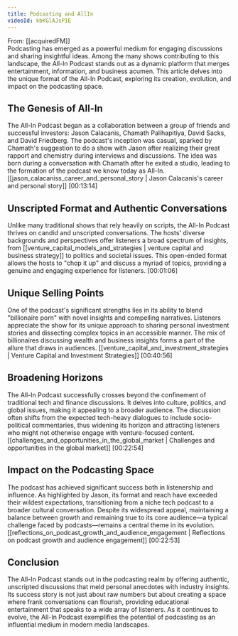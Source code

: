 ```yaml
---
title: Podcasting and AllIn
videoId: kbKGlAJsPIE
---
```


From: [[acquiredFM]] <br/> 
Podcasting has emerged as a powerful medium for engaging discussions and sharing insightful ideas. Among the many shows contributing to this landscape, the All-In Podcast stands out as a dynamic platform that merges entertainment, information, and business acumen. This article delves into the unique format of the All-In Podcast, exploring its creation, evolution, and impact on the podcasting space.

## The Genesis of All-In

The All-In Podcast began as a collaboration between a group of friends and successful investors: Jason Calacanis, Chamath Palihapitiya, David Sacks, and David Friedberg. The podcast's inception was casual, sparked by Chamath's suggestion to do a show with Jason after realizing their great rapport and chemistry during interviews and discussions. The idea was born during a conversation with Chamath after he exited a studio, leading to the formation of the podcast we know today as All-In. [[jason_calacaniss_career_and_personal_story | Jason Calacanis's career and personal story]] <a class="yt-timestamp" data-t="00:13:14">[00:13:14]</a>

## Unscripted Format and Authentic Conversations

Unlike many traditional shows that rely heavily on scripts, the All-In Podcast thrives on candid and unscripted conversations. The hosts' diverse backgrounds and perspectives offer listeners a broad spectrum of insights, from [[venture_capital_models_and_strategies | venture capital and business strategy]] to politics and societal issues. This open-ended format allows the hosts to "chop it up" and discuss a myriad of topics, providing a genuine and engaging experience for listeners. <a class="yt-timestamp" data-t="00:01:06">[00:01:06]</a>

## Unique Selling Points

One of the podcast's significant strengths lies in its ability to blend "billionaire porn" with novel insights and compelling narratives. Listeners appreciate the show for its unique approach to sharing personal investment stories and dissecting complex topics in an accessible manner. The mix of billionaires discussing wealth and business insights forms a part of the allure that draws in audiences. [[venture_capital_and_investment_strategies | Venture Capital and Investment Strategies]] <a class="yt-timestamp" data-t="00:40:56">[00:40:56]</a>

## Broadening Horizons

The All-In Podcast successfully crosses beyond the confinement of traditional tech and finance discussions. It delves into culture, politics, and global issues, making it appealing to a broader audience. The discussion often shifts from the expected tech-heavy dialogues to include socio-political commentaries, thus widening its horizon and attracting listeners who might not otherwise engage with venture-focused content. [[challenges_and_opportunities_in_the_global_market | Challenges and opportunities in the global market]] <a class="yt-timestamp" data-t="00:22:54">[00:22:54]</a>

## Impact on the Podcasting Space

The podcast has achieved significant success both in listenership and influence. As highlighted by Jason, its format and reach have exceeded their wildest expectations, transitioning from a niche tech podcast to a broader cultural conversation. Despite its widespread appeal, maintaining a balance between growth and remaining true to its core audience—a typical challenge faced by podcasts—remains a central theme in its evolution. [[reflections_on_podcast_growth_and_audience_engagement | Reflections on podcast growth and audience engagement]] <a class="yt-timestamp" data-t="00:22:53">[00:22:53]</a>

## Conclusion

The All-In Podcast stands out in the podcasting realm by offering authentic, unscripted discussions that meld personal anecdotes with industry insights. Its success story is not just about raw numbers but about creating a space where frank conversations can flourish, providing educational entertainment that speaks to a wide array of listeners. As it continues to evolve, the All-In Podcast exemplifies the potential of podcasting as an influential medium in modern media landscapes.